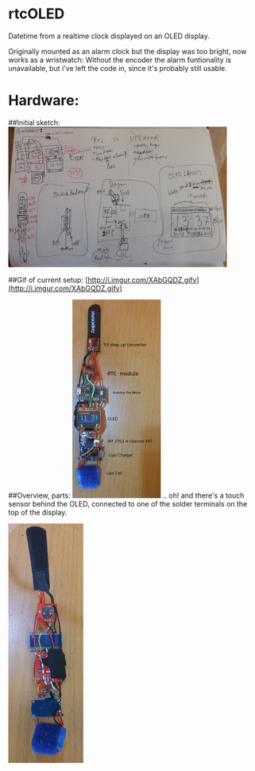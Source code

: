 # rtcOLED
Datetime from a realtime clock displayed on an OLED display.

Originally mounted as an alarm clock but the display was too bright, now works as a wristwatch: Without the encoder the alarm funtionality is unavailable, but i've left the code in, since it's probably still usable.

# Hardware:
##Initial sketch:
![sketch](img/sketch.jpg?raw=true "Sketch")

##Gif of current setup:
[http://i.imgur.com/XAbGQDZ.gifv](http://i.imgur.com/XAbGQDZ.gifv)

##Overview, parts:
![front](img/front.jpg?raw=true "Front")
.. oh! and there's a touch sensor behind the OLED, connected to one of the solder terminals on the top of the display.

![Back](img/back.jpg?raw=true "Back")